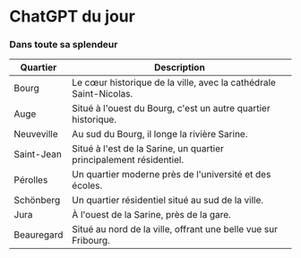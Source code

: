 # ChatGPT du jour
### Dans toute sa splendeur
| Quartier | Description |
|----------|-------------|
| Bourg | Le cœur historique de la ville, avec la cathédrale Saint-Nicolas. |
| Auge | Situé à l'ouest du Bourg, c'est un autre quartier historique. |
| Neuveville | Au sud du Bourg, il longe la rivière Sarine. |
| Saint-Jean | Situé à l'est de la Sarine, un quartier principalement résidentiel. |
| Pérolles | Un quartier moderne près de l'université et des écoles. |
| Schönberg | Un quartier résidentiel situé au sud de la ville. |
| Jura | À l'ouest de la Sarine, près de la gare. |
| Beauregard | Situé au nord de la ville, offrant une belle vue sur Fribourg. |
